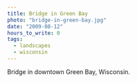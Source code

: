```yaml
---
title: Bridge in Green Bay
photo: "bridge-in-green-bay.jpg"
date: "2009-08-12"
hours_to_write: 0
tags:
  - landscapes
  - wisconsin
---
```


Bridge in downtown Green Bay, Wisconsin.
